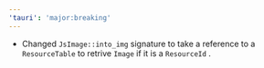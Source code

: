 ```yaml
---
'tauri': 'major:breaking'
---
```


- Changed `JsImage::into_img` signature to take a reference to a `ResourceTable` to retrive `Image` if it is a `ResourceId` .
